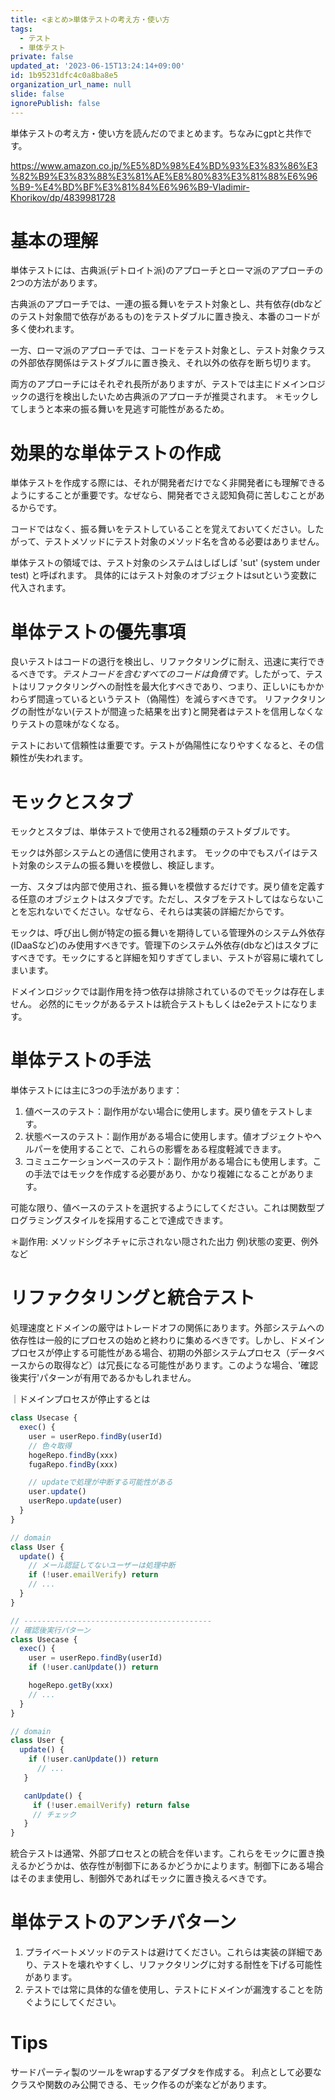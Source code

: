 ```yaml
---
title: <まとめ>単体テストの考え方・使い方
tags:
  - テスト
  - 単体テスト
private: false
updated_at: '2023-06-15T13:24:14+09:00'
id: 1b95231dfc4c0a8ba8e5
organization_url_name: null
slide: false
ignorePublish: false
---
```

単体テストの考え方・使い方を読んだのでまとめます。ちなみにgptと共作です。

https://www.amazon.co.jp/%E5%8D%98%E4%BD%93%E3%83%86%E3%82%B9%E3%83%88%E3%81%AE%E8%80%83%E3%81%88%E6%96%B9-%E4%BD%BF%E3%81%84%E6%96%B9-Vladimir-Khorikov/dp/4839981728


# 基本の理解
単体テストには、古典派(デトロイト派)のアプローチとローマ派のアプローチの2つの方法があります。

古典派のアプローチでは、一連の振る舞いをテスト対象とし、共有依存(dbなどのテスト対象間で依存があるもの)をテストダブルに置き換え、本番のコードが多く使われます。

一方、ローマ派のアプローチでは、コードをテスト対象とし、テスト対象クラスの外部依存関係はテストダブルに置き換え、それ以外の依存を断ち切ります。

両方のアプローチにはそれぞれ長所がありますが、テストでは主にドメインロジックの退行を検出したいため古典派のアプローチが推奨されます。
＊モックしてしまうと本来の振る舞いを見逃す可能性があるため。

# 効果的な単体テストの作成
単体テストを作成する際には、それが開発者だけでなく非開発者にも理解できるようにすることが重要です。なぜなら、開発者でさえ認知負荷に苦しむことがあるからです。

コードではなく、振る舞いをテストしていることを覚えておいてください。したがって、テストメソッドにテスト対象のメソッド名を含める必要はありません。

単体テストの領域では、テスト対象のシステムはしばしば 'sut' (system under test) と呼ばれます。
具体的にはテスト対象のオブジェクトはsutという変数に代入されます。

# 単体テストの優先事項
良いテストはコードの退行を検出し、リファクタリングに耐え、迅速に実行できるべきです。*テストコードを含むすべてのコードは負債です*。したがって、テストはリファクタリングへの耐性を最大化すべきであり、つまり、正しいにもかかわらず間違っているというテスト（偽陽性）を減らすべきです。
リファクタリングの耐性がない(テストが間違った結果を出す)と開発者はテストを信用しなくなりテストの意味がなくなる。

テストにおいて信頼性は重要です。テストが偽陽性になりやすくなると、その信頼性が失われます。

# モックとスタブ
モックとスタブは、単体テストで使用される2種類のテストダブルです。

モックは外部システムとの通信に使用されます。
モックの中でもスパイはテスト対象のシステムの振る舞いを模倣し、検証します。

一方、スタブは内部で使用され、振る舞いを模倣するだけです。戻り値を定義する任意のオブジェクトはスタブです。ただし、スタブをテストしてはならないことを忘れないでください。なぜなら、それらは実装の詳細だからです。

モックは、呼び出し側が特定の振る舞いを期待している管理外のシステム外依存(IDaaSなど)のみ使用すべきです。管理下のシステム外依存(dbなど)はスタブにすべきです。モックにすると詳細を知りすぎてしまい、テストが容易に壊れてしまいます。

ドメインロジックでは副作用を持つ依存は排除されているのでモックは存在しません。
必然的にモックがあるテストは統合テストもしくはe2eテストになります。

# 単体テストの手法
単体テストには主に3つの手法があります：

1. 値ベースのテスト：副作用がない場合に使用します。戻り値をテストします。
2. 状態ベースのテスト：副作用がある場合に使用します。値オブジェクトやヘルパーを使用することで、これらの影響をある程度軽減できます。
3. コミュニケーションベースのテスト：副作用がある場合にも使用します。この手法ではモックを作成する必要があり、かなり複雑になることがあります。

可能な限り、値ベースのテストを選択するようにしてください。これは関数型プログラミングスタイルを採用することで達成できます。

＊副作用: メソッドシグネチャに示されない隠された出力
例)状態の変更、例外など


# リファクタリングと統合テスト
処理速度とドメインの厳守はトレードオフの関係にあります。外部システムへの依存性は一般的にプロセスの始めと終わりに集めるべきです。しかし、ドメインプロセスが停止する可能性がある場合、初期の外部システムプロセス（データベースからの取得など）は冗長になる可能性があります。このような場合、'確認後実行'パターンが有用であるかもしれません。

｜ドメインプロセスが停止するとは

```js
class Usecase {
  exec() {
    user = userRepo.findBy(userId)
    // 色々取得
    hogeRepo.findBy(xxx)
    fugaRepo.findBy(xxx)

    // updateで処理が中断する可能性がある
    user.update()
    userRepo.update(user)
  }
}

// domain
class User {
  update() {
    // メール認証してないユーザーは処理中断
    if (!user.emailVerify) return
    // ...
  }
}

// ------------------------------------------
// 確認後実行パターン
class Usecase {
  exec() {
    user = userRepo.findBy(userId)
    if (!user.canUpdate()) return

    hogeRepo.getBy(xxx)
    // ...
  }
}

// domain
class User {
  update() {
    if (!user.canUpdate()) return
      // ...
   }

   canUpdate() {
     if (!user.emailVerify) return false
     // チェック
   }
}
```

統合テストは通常、外部プロセスとの統合を伴います。これらをモックに置き換えるかどうかは、依存性が制御下にあるかどうかによります。制御下にある場合はそのまま使用し、制御外であればモックに置き換えるべきです。


# 単体テストのアンチパターン
1. プライベートメソッドのテストは避けてください。これらは実装の詳細であり、テストを壊れやすくし、リファクタリングに対する耐性を下げる可能性があります。
1. テストでは常に具体的な値を使用し、テストにドメインが漏洩することを防ぐようにしてください。

# Tips
サードパーティ製のツールをwrapするアダプタを作成する。
利点として必要なクラスや関数のみ公開できる、モック作るのが楽などがあります。
